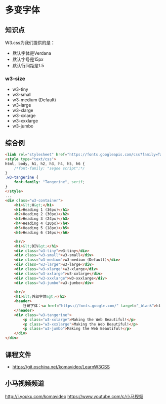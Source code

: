 多变字体
========

## 知识点

W3.css为我们提供的是：  
* 默认字体是Verdana
* 默认字号是15px
* 默认行间距是1.5

### w3-size

* w3-tiny
* w3-small
* w3-medium (Default)
* w3-large
* w3-xlarge
* w3-xxlarge
* w3-xxxlarge
* w3-jumbo

## 综合例

~~~html
<link rel="stylesheet" href="https://fonts.googleapis.com/css?family=Tangerine">
<style type="text/css">
html, body, h1, h2, h3, h4, h5, h6 {
    /*font-family: "segoe script";*/
}
.w3-tangerine {
    font-family: "Tangerine", serif;
}
</style>
...
<div class="w3-container">
    <h1>&lt;H&gt;</h1>
    <h1>Heading 1 (36px)</h1>
    <h2>Heading 2 (30px)</h2>
    <h3>Heading 3 (24px)</h3>
    <h4>Heading 4 (20px)</h4>
    <h5>Heading 5 (18px)</h5>
    <h6>Heading 6 (16px)</h6>

    <hr/>
    <h1>&lt;DIV&gt;</h1>
    <div class="w3-tiny">w3-tiny</div>
    <div class="w3-small">w3-small</div>
    <div class="w3-medium">w3-medium (Default)</div>
    <div class="w3-large">w3-large</div>
    <div class="w3-xlarge">w3-xlarge</div>
    <div class="w3-xxlarge">w3-xxlarge</div>
    <div class="w3-xxxlarge">w3-xxxlarge</div>
    <div class="w3-jumbo">w3-jumbo</div>
    
    <hr/>
    <h1>&lt;外部字体&gt;</h1>
    <header>
        谷哥字体：<a href="https://fonts.google.com/" target="_blank">https://fonts.google.com/</a>
    </header>
    <div class="w3-tangerine">
        <p class="w3-xxlarge">Making the Web Beautiful!</p>
        <p class="w3-xxxlarge">Making the Web Beautiful!</p>
        <p class="w3-jumbo">Making the Web Beautiful!</p>
    </div>
</div>
~~~

## 课程文件

* https://git.oschina.net/komavideo/LearnW3CSS

## 小马视频频道

http://i.youku.com/komavideo
https://www.youtube.com/c/小马视频